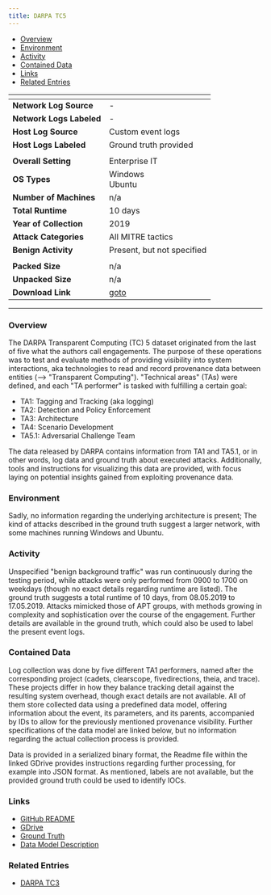 ```yaml
---
title: DARPA TC5
---
```


- [Overview](#overview)
- [Environment](#environment)
- [Activity](#activity)
- [Contained Data](#contained-data)
- [Links](#links)
- [Related Entries](#related-entries)

| <!-- -->                 | <!-- -->                                                                         |
|--------------------------|----------------------------------------------------------------------------------|
| **Network Log Source**   | -                                                                                |
| **Network Logs Labeled** | -                                                                                |
| **Host Log Source**      | Custom event logs                                                                |
| **Host Logs Labeled**    | Ground truth provided                                                            |
|                          |                                                                                  |
| **Overall Setting**      | Enterprise IT                                                                    |
| **OS Types**             | Windows<br/>Ubuntu                                                               |
| **Number of Machines**   | n/a                                                                              |
| **Total Runtime**        | 10 days                                                                          |
| **Year of Collection**   | 2019                                                                             |
| **Attack Categories**    | All MITRE tactics                                                                |
| **Benign Activity**      | Present, but not specified                                                       |
|                          |                                                                                  |
| **Packed Size**          | n/a                                                                              |
| **Unpacked Size**        | n/a                                                                              |
| **Download Link**        | [goto](https://drive.google.com/drive/folders/1okt4AYElyBohW4XiOBqmsvjwXsnUjLVf) |

***

### Overview

The DARPA Transparent Computing (TC) 5 dataset originated from the last of five what the authors call engagements.
The purpose of these operations was to test and evaluate methods of providing visibility into system interactions, aka
technologies to read and record provenance data between entities (--> "Transparent Computing").
"Technical areas" (TAs) were defined, and each "TA performer" is tasked with fulfilling a certain goal:

- TA1: Tagging and Tracking (aka logging)
- TA2: Detection and Policy Enforcement
- TA3: Architecture
- TA4: Scenario Development
- TA5.1: Adversarial Challenge Team

The data released by DARPA contains information from TA1 and TA5.1, or in other words, log data and ground truth about
executed attacks.
Additionally, tools and instructions for visualizing this data are provided, with focus laying on potential insights
gained from exploiting provenance data.

### Environment

Sadly, no information regarding the underlying architecture is present;
The kind of attacks described in the ground truth suggest a larger network, with some machines running Windows and
Ubuntu.

### Activity

Unspecified "benign background traffic" was run continuously during the testing period, while attacks were only
performed from 0900 to 1700 on weekdays (though no exact details regarding runtime are listed).
The ground truth suggests a total runtime of 10 days, from 08.05.2019 to 17.05.2019.
Attacks mimicked those of APT groups, with methods growing in complexity and sophistication over the course of the
engagement.
Further details are available in the ground truth, which could also be used to label the present event logs.

### Contained Data

Log collection was done by five different TA1 performers, named after the corresponding project (cadets, clearscope,
fivedirections, theia, and trace).
These projects differ in how they balance tracking detail against the resulting system overhead, though exact details
are not available.
All of them store collected data using a predefined data model, offering information about the event, its parameters,
and its parents, accompanied by IDs to allow for the previously mentioned provenance visibility.
Further specifications of the data model are linked below, but no information regarding the actual collection process is
provided.

Data is provided in a serialized binary format, the Readme file within the linked GDrive provides instructions regarding
further processing, for example into JSON format.
As mentioned, labels are not available, but the provided ground truth could be used to identify IOCs.

### Links

- [GitHub README](https://github.com/darpa-i2o/Transparent-Computing/blob/master/README.md)
- [GDrive](https://drive.google.com/drive/folders/1okt4AYElyBohW4XiOBqmsvjwXsnUjLVf)
- [Ground Truth](https://drive.google.com/file/d/1cc3C5JW-Kn-VdXqeBGwvHBKSdR_YmSGj/view?usp=drive_link)
- [Data Model Description](https://drive.google.com/file/d/1bhkU9My_MkuSl_MymRPofKslkdkcZ-Yw/view?usp=drive_link)

### Related Entries

- [DARPA TC3](darpa_tc3.md)